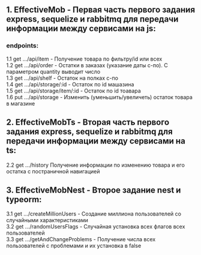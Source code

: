 <h2>1. EffectiveMob - Первая часть первого задания express, sequelize и rabbitmq для передачи информации между сервисами на js:</h2>
<h3>endpoints:</h3>
<div>1.1 get .../api/item - Получение товара по фильтру/id или всех</div>
<div>1.2 get .../api/order - Остатки в заказах (указание даты с-по). С параметром quantity выводит число</div>
<div>1.3 get .../api/shelf - Остаток на полках с-по</div>
<div>1.4 get .../api/storage/:id - Остаток по id машазина </div> 
<div>1.5 get .../api/storage/item/:id - Остаток по id тоавара</div>
<div>1.6 put .../api/storage - Изменить (уменьшить/увеличеть) остаток товара в магазине</div> 
<h2>2. EffectiveMobTs - Вторая часть первого задания express, sequelize и rabbitmq для передачи информации между сервисами на ts:</h2>
<div>2.2 get .../history Получение информации по изменению товара и его остатка с постраничной навигацией</div>
<h2>3. EffectiveMobNest - Второе задание nest и typeorm:</h2>
<div>3.1 get .../createMillionUsers - Создание миллиона пользователей со случайными характеристиками</div>
<div>3.2 get .../randomUsersFlags - Случайная установка всех флагов всех пользователей</div>
<div>3.3 get .../getAndChangeProblems - Получение числа всех пользователей с проблемами и их установка в false</div>
